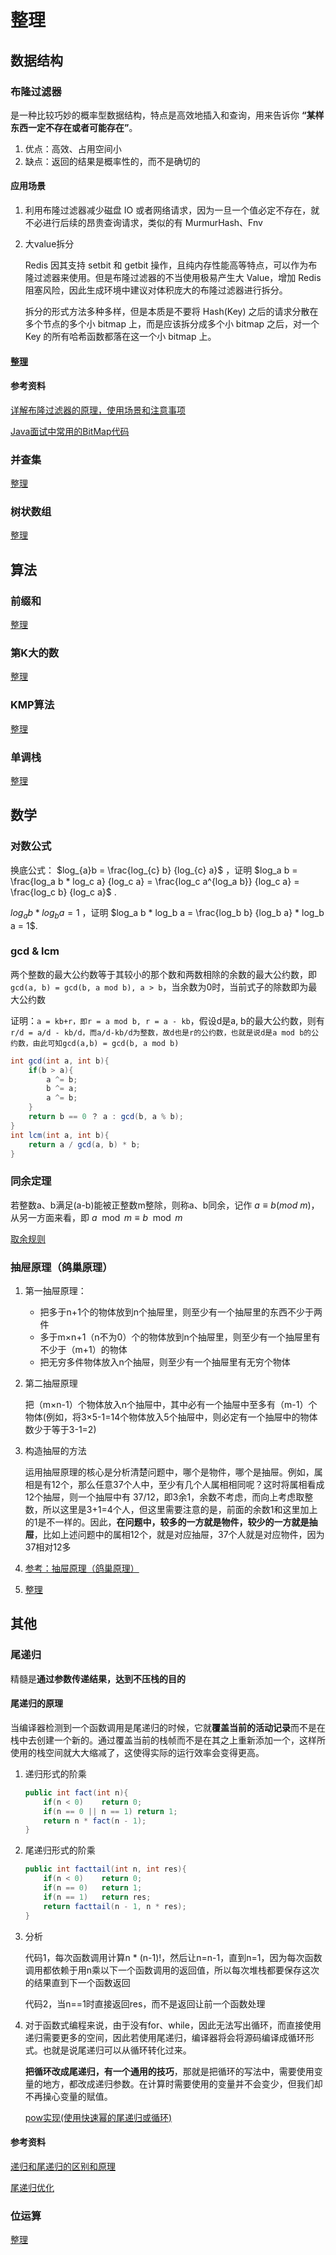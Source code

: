 # 整理

## 数据结构

### 布隆过滤器

是一种比较巧妙的概率型数据结构，特点是高效地插入和查询，用来告诉你 **“某样东西一定不存在或者可能存在”**。

1. 优点：高效、占用空间小
2. 缺点：返回的结果是概率性的，而不是确切的

#### 应用场景

1. 利用布隆过滤器减少磁盘 IO 或者网络请求，因为一旦一个值必定不存在，就不必进行后续的昂贵查询请求，类似的有 MurmurHash、Fnv 

2. 大value拆分

   Redis 因其支持 setbit 和 getbit 操作，且纯内存性能高等特点，可以作为布隆过滤器来使用。但是布隆过滤器的不当使用极易产生大 Value，增加 Redis 阻塞风险，因此生成环境中建议对体积庞大的布隆过滤器进行拆分。

   拆分的形式方法多种多样，但是本质是不要将 Hash(Key) 之后的请求分散在多个节点的多个小 bitmap 上，而是应该拆分成多个小 bitmap 之后，对一个 Key 的所有哈希函数都落在这一个小 bitmap 上。

#### [整理](数据结构和算法/BitMap.md)

#### 参考资料

[详解布隆过滤器的原理，使用场景和注意事项](<https://zhuanlan.zhihu.com/p/43263751>)

[Java面试中常用的BitMap代码](<https://www.jianshu.com/p/9e7f8f33a61a>)

### 并查集

[整理](数据结构和算法/并查集.md)

### 树状数组

[整理](数据结构和算法/树状数组.md)

## 算法

### 前缀和

[整理](数据结构和算法/前缀和.md)

### 第K大的数

[整理](数据结构和算法/第K大的数.md)

### KMP算法

[整理](数据结构和算法/KMP算法.md)

### 单调栈

[整理](数据结构和算法/单调栈.md)

## 数学

### 对数公式

换底公式： $log_{a}b = \frac{log_{c} b} {log_{c} a}$ ，证明 $log_a b = \frac{log_a b * log_c a} {log_c a} = \frac{log_c a^{log_a b}} {log_c a} = \frac{log_c b} {log_c a}$ . 

$log_{a}b * log_{b}a = 1$ ，证明 $log_a b * log_b a = \frac{log_b b} {log_b a} * log_b a = 1$. 

### gcd & lcm

两个整数的最大公约数等于其较小的那个数和两数相除的余数的最大公约数，即`gcd(a, b) = gcd(b, a mod b), a > b`，当余数为0时，当前式子的除数即为最大公约数

证明：`a = kb+r，即r = a mod b, r = a - kb`，假设d是a, b的最大公约数，则有`r/d = a/d - kb/d，而a/d-kb/d为整数，故d也是r的公约数，也就是说d是a mod b的公约数，由此可知gcd(a,b) = gcd(b, a mod b)`

```java
int gcd(int a, int b){
    if(b > a){
        a ^= b;
        b ^= a;
        a ^= b;
    }
    return b == 0 ？ a : gcd(b, a % b);
}
int lcm(int a, int b){
    return a / gcd(a, b) * b;
}
```

### 同余定理

若整数a、b满足(a-b)能被正整数m整除，则称a、b同余，记作 $a \equiv b (mod\ m)$，从另一方面来看，即 $a \mod m \equiv b \mod m$ 

[取余规则](#数学/取余规则.md)

### 抽屉原理（鸽巢原理）

1. 第一抽屉原理：

   - 把多于n+1个的物体放到n个抽屉里，则至少有一个抽屉里的东西不少于两件
   - 多于m×n+1（n不为0）个的物体放到n个抽屉里，则至少有一个抽屉里有不少于（m+1）的物体
   - 把无穷多件物体放入n个抽屉，则至少有一个抽屉里有无穷个物体

2. 第二抽屉原理

   把（m×n-1）个物体放入n个抽屉中，其中必有一个抽屉中至多有（m-1）个物体(例如，将3×5-1=14个物体放入5个抽屉中，则必定有一个抽屉中的物体数少于等于3-1=2)

3. 构造抽屉的方法

   运用抽屉原理的核心是分析清楚问题中，哪个是物件，哪个是抽屉。例如，属相是有12个，那么任意37个人中，至少有几个人属相相同呢？这时将属相看成12个抽屉，则一个抽屉中有 37/12，即3余1，余数不考虑，而向上考虑取整数，所以这里是3+1=4个人，但这里需要注意的是，前面的余数1和这里加上的1是不一样的。因此，**在问题中，较多的一方就是物件，较少的一方就是抽屉**，比如上述问题中的属相12个，就是对应抽屉，37个人就是对应物件，因为37相对12多

4. [参考：抽屉原理（鸽巢原理）](https://blog.csdn.net/Destinymiao/article/details/81392751)

5. [整理](数据结构和算法/抽屉原理.md)



## 其他

### 尾递归

精髓是**通过参数传递结果，达到不压栈的目的**

#### 尾递归的原理

当编译器检测到一个函数调用是尾递归的时候，它就**覆盖当前的活动记录**而不是在栈中去创建一个新的。通过覆盖当前的栈帧而不是在其之上重新添加一个，这样所使用的栈空间就大大缩减了，这使得实际的运行效率会变得更高。

1. 递归形式的阶乘

   ```java
   public int fact(int n){
       if(n < 0)	return 0;
       if(n == 0 || n == 1)	return 1;
       return n * fact(n - 1);
   }
   ```

2. 尾递归形式的阶乘

   ```java
   public int facttail(int n, int res){
       if(n < 0)	return 0;
       if(n == 0)	return 1;
       if(n == 1)	return res;
       return facttail(n - 1, n * res);
   }
   ```

3. 分析

   代码1，每次函数调用计算n \* (n-1)!，然后让n=n-1，直到n=1，因为每次函数调用都依赖于用n乘以下一个函数调用的返回值，所以每次堆栈都要保存这次的结果直到下一个函数返回

   代码2，当n==1时直接返回res，而不是返回让前一个函数处理

4. 对于函数式编程来说，由于没有for、while，因此无法写出循环，而直接使用递归需要更多的空间，因此若使用尾递归，编译器将会将源码编译成循环形式。也就是说尾递归可以从循环转化过来。

   **把循环改成尾递归，有一个通用的技巧**，那就是把循环的写法中，需要使用变量的地方，都改成递归参数。在计算时需要使用的变量并不会变少，但我们却不再操心变量的赋值。

   [pow实现(使用快速幂的尾递归或循环)](<https://leetcode-cn.com/problems/powx-n/>)

#### 参考资料

[递归和尾递归的区别和原理](https://blog.csdn.net/zcyzsy/article/details/77151709)

[尾递归优化](<https://zhuanlan.zhihu.com/p/24305359>)

### 位运算

[整理](数据结构和算法/位运算.md)


